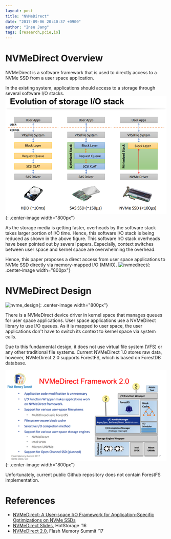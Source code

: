 ```yaml
---
layout: post
title: "NVMeDirect"
date: "2017-09-06 20:40:37 +0900"
author: "Insu Jang"
tags: [research,pcie,io]
---
```


# NVMeDirect Overview

NVMeDirect is a software framework that is used to directly access to a NVMe SSD from a user space application.  

In the existing system, applications should access to a storage through several software I/O stacks.
![storage_io_stack](/assets/images/170906/storage_io_stack.png){: .center-image width="800px"}

As the storage media is getting faster, overheads by the software stack takes larger portion of I/O time. Hence, this software I/O stack is being reduced as shown in the above figure.
This software I/O stack overheads have been pointed out by several papers.
Especially, context switches between user space and kernel space are overwhelming the overhead.

Hence, this paper proposes a direct access from user space applications to NVMe SSD directly via memory-mapped I/O (MMIO).
![nvmedirect](/assets/images/170906/nvmedirect.png){: .center-image width="800px"}

# NVMeDirect Design

![nvme_design](/assets/images/170906/nvme_design.png){: .center-image width="800px"}

There is a NVMeDirect device driver in kernel space that manages queues for user space applications. User space applications use a NVMeDirect library to use I/O queues. As it is mapped to user space, the user applications don't have to switch its context to kernel space via system calls.

Due to this fundamental design, it does not use virtual file system (VFS) or any other traditional file systems. Current NVMeDirect 1.0 stores raw data, however, NVMeDirect 2.0 supports ForestFS, which is based on ForestDB database.

![forestfs](/assets/images/170906/forestfs.png){: .center-image width="800px"}

Unfortunately, current public Github repository does not contain ForestFS implementation.


# References
- [NVMeDirect: A User-space I/O Framework for Application-Specific Optimizations on NVMe SSDs](https://www.usenix.org/system/files/conference/hotstorage16/hotstorage16_kim.pdf)
- [NVMeDirect Slides](https://www.usenix.org/sites/default/files/conference/protected-files/hotstorage16_slides_kim.pdf), HotStorage '16
- [NVMeDirect 2.0](https://www.flashmemorysummit.com/English/Collaterals/Proceedings/2017/20170810_FA31_Kim.pdf), Flash Memory Summit '17
